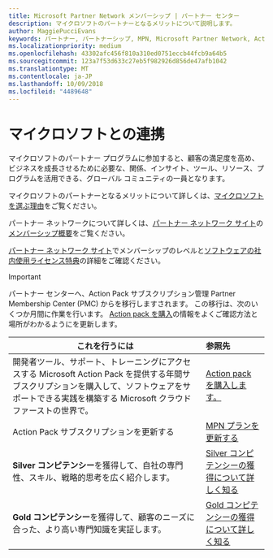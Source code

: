 ```yaml
---
title: Microsoft Partner Network メンバーシップ | パートナー センター
description: マイクロソフトのパートナーとなるメリットについて説明します。
author: MaggiePucciEvans
keywords: パートナー, パートナーシップ, MPN, Microsoft Partner Network, Action Pack, MAPS, Action Pack のサブスクリプション, 特典, MPN 特典, メンバーシップ, Silver コンピテンシー, Gold コンピテンシー
ms.localizationpriority: medium
ms.openlocfilehash: 43302afc456f810a310ed0751eccb44fcb9a64b5
ms.sourcegitcommit: 123a7f53d633c27eb5f982926d856de47afb1042
ms.translationtype: MT
ms.contentlocale: ja-JP
ms.lasthandoff: 10/09/2018
ms.locfileid: "4489648"
---
```

# <a name="partner-with-microsoft"></a>マイクロソフトとの連携

マイクロソフトのパートナー プログラムに参加すると、顧客の満足度を高め、ビジネスを成長させるために必要な、関係、インサイト、ツール、リソース、プログラムを活用できる、グローバル コミュニティの一員となります。 

マイクロソフトのパートナーとなるメリットについて詳しくは、[マイクロソフトを選ぶ理由](https://partner.microsoft.com/business-opportunities/why-microsoft)をご覧ください。 

パートナー ネットワークについて詳しくは、[パートナー ネットワーク サイト](https://partner.microsoft.com)の[メンバーシップ概要](https://partner.microsoft.com/membership)をご覧ください。 

[パートナー ネットワーク サイト](https://partner.microsoft.com)でメンバーシップのレベルと[ソフトウェアの社内使用ライセンス特典](https://partner.microsoft.com/membership/internal-use-software)の詳細をご確認ください。 

>[!IMPORTANT]
>パートナー センターへ、Action Pack サブスクリプション管理 Partner Membership Center (PMC) からを移行しますされます。 この移行は、次のいくつか月間に作業を行います。 [Action pack を購入](mpn-get-action-pack.md)の情報をよくご確認方法と場所がわかるようにを更新します。  

|**これを行うには**   |**参照先**   |
|-----------------|:---------------------------|
|開発者ツール、サポート、トレーニングにアクセスする Microsoft Action Pack を提供する年間サブスクリプションを購入して、ソフトウェアをサポートできる実践を構築する Microsoft クラウド ファーストの世界で。 | [Action pack を購入します。](mpn-get-action-pack.md)|
|Action Pack サブスクリプションを更新する   |[MPN プランを更新する](renew-mpn-offers.md)|
|**Silver コンピテンシー**を獲得して、自社の専門性、スキル、戦略的思考を広く紹介します。|[Silver コンピテンシーの獲得について詳しく知る](https://partner.microsoft.com/membership/competencies)|
|**Gold コンピテンシー**を獲得して、顧客のニーズに合った、より高い専門知識を実証します。 |[Gold コンピテンシーの獲得について詳しく知る](https://partner.microsoft.com/membership/competencies)|




